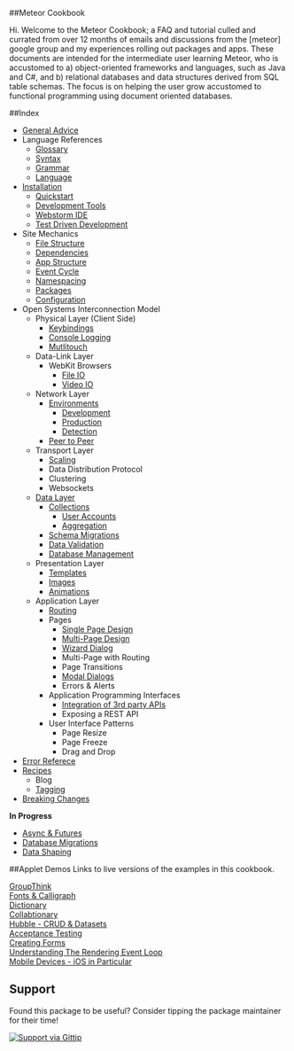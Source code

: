 ##Meteor Cookbook  

Hi.  Welcome to the Meteor Cookbook; a FAQ and tutorial culled and currated from over 12 months of emails and discussions from the [meteor] google group and my experiences rolling out packages and apps.  These documents are intended for the intermediate user learning Meteor, who is accustomed to a) object-oriented frameworks and languages, such as Java and C#, and b) relational databases and data structures derived from SQL table schemas.  The focus is on helping the user grow accustomed to functional programming using document oriented databases.


##Index  

- [General Advice](https://github.com/awatson1978/meteor-cookbook/blob/master/cookbook/general-advice.md)  
- Language References
  - [Glossary](https://github.com/awatson1978/meteor-cookbook/blob/master/cookbook/terminology.md)  
  - [Syntax](https://github.com/awatson1978/meteor-cookbook/blob/master/cookbook/syntax.md)  
  - [Grammar](https://github.com/awatson1978/meteor-cookbook/blob/master/cookbook/grammar.md)  
  - [Language](https://github.com/awatson1978/meteor-cookbook/blob/master/cookbook/reserved.keywords.md)  
- [Installation](https://github.com/awatson1978/meteor-cookbook/blob/master/cookbook/installation.md)  
  - [Quickstart](https://github.com/awatson1978/meteor-cookbook/blob/master/cookbook/quickstart.md)  
  - [Development Tools](https://github.com/awatson1978/meteor-cookbook/blob/master/cookbook/devtools.md)
  - [Webstorm IDE](https://github.com/awatson1978/meteor-cookbook/blob/master/cookbook/webstorm.md)
  - [Test Driven Development](https://github.com/awatson1978/meteor-cookbook/blob/master/cookbook/test-driven-development.md)  
- Site Mechanics
    - [File Structure](https://github.com/awatson1978/meteor-cookbook/blob/master/cookbook/filestructure.md) 
    - [Dependencies](https://github.com/awatson1978/meteor-cookbook/blob/master/cookbook/dependencies.md)  
    - [App Structure](https://github.com/awatson1978/meteor-cookbook/blob/master/cookbook/appstructure.md) 
    - [Event Cycle](https://github.com/awatson1978/meteor-cookbook/blob/master/cookbook/event-cycle.md) 
    - [Namespacing](https://github.com/awatson1978/meteor-cookbook/blob/master/cookbook/namespacing.md) 
    - [Packages](https://github.com/awatson1978/meteor-cookbook/blob/master/cookbook/packages.md)  
    - [Configuration](https://github.com/awatson1978/meteor-cookbook/blob/master/cookbook/configuration.md)  
- Open Systems Interconnection Model
  - Physical Layer (Client Side)
    - [Keybindings](https://github.com/awatson1978/meteor-cookbook/blob/master/cookbook/keybinding.md)  
    - [Console Logging](https://github.com/awatson1978/meteor-cookbook/blob/master/cookbook/logging.md)  
    - [Mutlitouch](https://github.com/awatson1978/meteor-cookbook/blob/master/cookbook/multitouch.md)  
  - Data-Link Layer
    - WebKit Browsers
      - [File IO](https://github.com/awatson1978/meteor-cookbook/blob/master/cookbook/fileio.md)  
      - [Video IO](https://github.com/awatson1978/meteor-cookbook/blob/master/cookbook/video.md)  
  - Network Layer
    - [Environments](https://github.com/awatson1978/meteor-cookbook/blob/master/cookbook/environments.md)  
      - [Development](https://github.com/awatson1978/meteor-cookbook/blob/master/cookbook/environments-development.md)  
      - [Production](https://github.com/awatson1978/meteor-cookbook/blob/master/cookbook/environments-production.md)  
      - [Detection](https://github.com/awatson1978/meteor-cookbook/blob/master/cookbook/environment-detection.md)  
    - [Peer to Peer](https://github.com/awatson1978/meteor-cookbook/blob/master/cookbook/peer-to-peer.md)  
  - Transport Layer
    - [Scaling](https://github.com/awatson1978/meteor-cookbook/blob/master/cookbook/scaling.md)  
    - Data Distribution Protocol
    - Clustering
    - Websockets
  - [Data Layer](https://github.com/awatson1978/meteor-cookbook/blob/master/cookbook/datalayer.md)
    - [Collections](https://github.com/awatson1978/meteor-cookbook/blob/master/cookbook/collections.md)
      - [User Accounts](https://github.com/awatson1978/meteor-cookbook/blob/master/cookbook/accounts.md)  
      - [Aggregation](https://github.com/awatson1978/meteor-cookbook/blob/master/cookbook/aggregation.md)  
    - [Schema Migrations](https://github.com/awatson1978/meteor-cookbook/blob/master/cookbook/schema.changes.md)     
    - [Data Validation](https://github.com/awatson1978/meteor-cookbook/blob/master/cookbook/validation.md)  
    - [Database Management](https://github.com/awatson1978/meteor-cookbook/blob/master/cookbook/database-management.md)
  - Presentation Layer
    - [Templates](https://github.com/awatson1978/meteor-cookbook/blob/master/cookbook/templates.md)  
    - [Images](https://github.com/awatson1978/meteor-cookbook/blob/master/cookbook/images.md)  
    - [Animations](https://github.com/awatson1978/meteor-cookbook/blob/master/cookbook/animations.md)  
  - Application Layer
    - [Routing](https://github.com/EventedMind/iron-router)  
    - Pages
      - [Single Page Design](https://github.com/awatson1978/meteor-cookbook/blob/master/cookbook/pages.single.md)
      - [Multi-Page Design](https://github.com/awatson1978/meteor-cookbook/blob/master/cookbook/pages.multi.md)  
      - [Wizard Dialog](https://github.com/awatson1978/meteor-cookbook/blob/master/cookbook/workflow.md)  
      - Multi-Page with Routing
      - Page Transitions
      - [Modal Dialogs](https://github.com/awatson1978/meteor-cookbook/blob/master/cookbook/pages.dialogs.md)  
      - Errors & Alerts
    - Application Programming Interfaces
      - [Integration of 3rd party APIs](https://github.com/awatson1978/meteor-cookbook/blob/master/cookbook/api-wrappers.md)  
      - Exposing a REST API
    - User Interface Patterns
      - Page Resize
      - Page Freeze
      - Drag and Drop
- [Error Referece](https://github.com/awatson1978/meteor-cookbook/blob/master/cookbook/errors.md)  
- [Recipes](https://github.com/awatson1978/meteor-cookbook/blob/master/cookbook/recipes.md)  
  - Blog
  - [Tagging](https://github.com/awatson1978/meteor-cookbook/blob/master/cookbook/tagging.md)    
- [Breaking Changes](https://github.com/awatson1978/meteor-cookbook/blob/master/cookbook/breaking-news.md)  

**In Progress**  
- [Async & Futures](https://gist.github.com/possibilities/3443021)  
- [Database Migrations](https://github.com/awatson1978/meteor-cookbook/blob/master/cookbook/database-migrations.md)  
- [Data Shaping](https://github.com/awatson1978/meteor-cookbook/blob/master/cookbook/data-shaping.md)




##Applet Demos
Links to live versions of the examples in this cookbook.  

[GroupThink](http://groupthink.meteor.com/)  
[Fonts & Calligraph](http://fonts.meteor.com/)    
[Dictionary](http://dictionary.meteor.com/)  
[Collabtionary](http://collabtionary.meteor.com/)  
[Hubble - CRUD & Datasets](http://hubble.meteor.com/)  
[Acceptance Testing](http://safety-harness.meteor.com/)  
[Creating Forms](http://forms-kitchen-sink.meteor.com/)  
[Understanding The Rendering Event Loop](http://reactive-rendering-tests.meteor.com/)  
[Mobile Devices - iOS in Particular](https://github.com/awatson1978/cordova-phonegap)  


## Support
Found this package to be useful?  Consider tipping the package maintainer for their time!  

[![Support via Gittip](https://raw.github.com/gittip/www.gittip.com/master/www/assets/gittip.png)](https://www.gittip.com/awatson1978/)  

